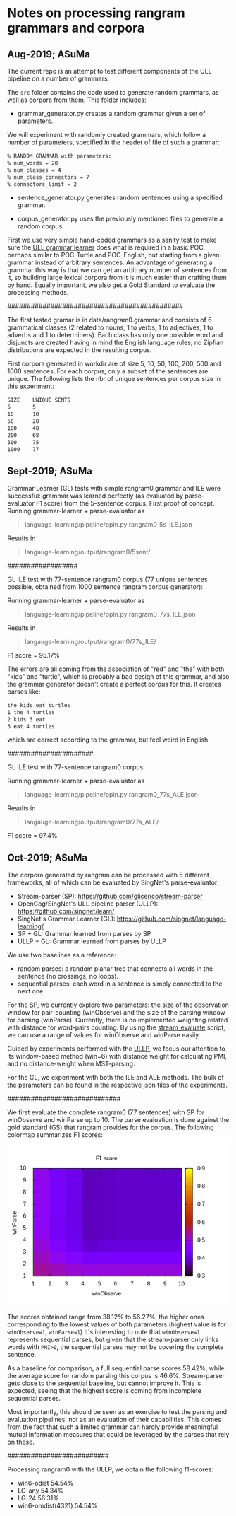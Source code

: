 # Notes on processing rangram grammars and corpora

## Aug-2019; ASuMa

The current repo is an attempt to test different components of the ULL pipeline on a number of grammars.

The `src` folder contains the code used to generate random grammars, as well as corpora from them.
This folder includes:

+ grammar_generator.py creates a random grammar given a set of parameters.

We will experiment with randomly created grammars, which follow a number of parameters,
specified in the header of file of such a grammar:
```
% RANDOM GRAMMAR with parameters:
% num_words = 20
% num_classes = 4
% num_class_connectors = 7
% connectors_limit = 2
```

+ sentence_generator.py generates random sentences using a specified grammar.

+ corpus_generator.py uses the previously mentioned files to generate a random corpus.

First we use very simple hand-coded grammars as a sanity test to make sure the [ULL grammar
learner](https://github.com/singnet/language-learning) does what is required in a basic POC, perhaps similar to POC-Turtle and POC-English, but starting from a given grammar instead of arbitrary sentences. 
An advantage of generating a grammar this way is that we can get an arbitrary number of sentences from it, so building large lexical corpora from it is much easier than crafting them by hand.
Equally important, we also get a Gold Standard to evaluate the processing methods.

#############################################

The first tested gramar is in data/rangram0.grammar and consists of 6 grammatical classes
(2 related to nouns, 1 to verbs, 1 to adjectives, 1 to adverbs and 1 to determiners).
Each class has only one possible word and disjuncts are created having in mind the
English language rules; no Zipfian distributions are expected in the resulting corpus.

First corpora generated in workdir are of size 5, 10, 50, 100, 200, 500 and 1000 sentences.
For each corpus, only a subset of the sentences are unique. The following lists the nbr
of unique sentences per corpus size in this experiment:

```
SIZE  	UNIQUE SENTS
5		5
10		10
50		28
100		48
200		68
500		75
1000	77
```

## Sept-2019; ASuMa

Grammar Learner (GL) tests with simple rangram0.grammar and ILE were successful: grammar was learned perfectly (as evaluated by parse-evaluator F1 score) from the 5-sentence corpus. First proof of concept.
Running grammar-learner + parse-evaluator as
> language-learning/pipeline/ppln.py rangram0_5s_ILE.json

Results in 
> langauge-learning/output/rangram0/5sent/

##################

GL ILE test with 77-sentence rangram0 corpus (77 unique sentences possible, obtained from 1000 sentence rangram corpus generator):

Running grammar-learner + parse-evaluator as
> language-learning/pipeline/ppln.py rangram0_77s_ILE.json

Results in 
> langauge-learning/output/rangram0/77s_ILE/

F1 score = 95.17%

The errors are all coming from the association of "red" and "the" with both "kids" and "turtle", which is probably a bad design of this grammar, and also the grammar generator doesn't create a perfect corpus for this. It creates parses like:

```
the kids eat turtles
1 the 4 turtles
2 kids 3 eat
3 eat 4 turtles
```

which are correct according to the grammar, but feel weird in English.

######################

GL ILE test with 77-sentence rangram0 corpus:

Running grammar-learner + parse-evaluator as
> language-learning/pipeline/ppln.py rangram0_77s_ALE.json

Results in 
> langauge-learning/output/rangram0/77s_ALE/

F1 score = 97.4%

## Oct-2019; ASuMa

The corpora generated by rangram can be processed with 5 different frameworks, all of which
can be evaluated by SingNet's parse-evaluator:

- Stream-parser (SP): https://github.com/glicerico/stream-parser
- OpenCog/SingNet's ULL pipeline parser (ULLP): https://github.com/singnet/learn/
- SingNet's Grammar Learner (GL): https://github.com/singnet/language-learning/
- SP + GL: Grammar learned from parses by SP
- ULLP + GL: Grammar learned from parses by ULLP

We use two baselines as a reference:
- random parses: a random planar tree that connects all words in the sentence (no crossings, no loops).
- sequential parses: each word in a sentence is simply connected to the next one.

For the SP, we currently explore two parameters: the size of the observation window for pair-counting (winObserve) and the size of the parsing window for parsing (winParse).
Currently, there is no implemented weighting related with distance for word-pairs counting.
By using the [stream_evaluate](https://github.com/glicerico/stream-parser/blob/master/src/scripts/stream_evaluate.sh) script, we can use a range of values for winObserve and winParse easily.

Guided by experiments performed with the [ULLP](https://docs.google.com/spreadsheets/d/1TPbtGrqZ7saUHhOIi5yYmQ9c-cvVlAGqY14ATMPVCq4/edit#gid=963717716), we focus our attention to its window-based method (win=6) with distance weight for calculating PMI, and no distance-weight when MST-parsing.

For the GL, we experiment with both the ILE and ALE methods. The bulk of the parameters can be found in the respective json files of the experiments.

#############################

We first evaluate the complete rangram0 (77 sentences) with SP for winObserve and winParse up to 10.
The parse evaluation is done against the gold standard (GS) that rangram provides for the corpus.
The following colormap summarizes F1 scores: 
![F1 scores for rangram0 processed with SP](results/plots/rangram0_77s_f1score.png)

The scores obtained range from 38.12% to 56.27%, the higher ones corresponding to the lowest values of both parameters (highest value is for `winObserve=1`, `winParse=1`)
It's interesting to note that `winObserve=1` represents sequential parses, but given that the stream-parser only links words with `PMI>0`, the sequential parses may not be covering the complete sentence.

As a baseline for comparison, a full sequential parse scores 58.42%, while the average score for random parsing this corpus is 46.6%.
Stream-parser gets close to the sequential baseline, but cannot improve it.
This is expected, seeing that the highest score is coming from incomplete sequential parses.

Most importantly, this should be seen as an exercise to test the parsing and evaluation pipelines, not as an evaluation of their capabilities.
This comes from the fact that such a limited grammar can hardly provide meaningful mutual information measures that could be leveraged by the parses that rely on these.

##########################

Processing rangram0 with the ULLP, we obtain the following f1-scores:
- win6-odist		54.54%
- LG-any			54.34%
- LG-24				56.31%
- win6-omdist(4321)	54.54%